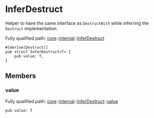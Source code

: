 # InferDestruct

Helper to have the same interface as `DestructWith` while inferring the `Destruct`
implementation.

Fully qualified path: [core](./core.md)::[internal](./core-internal.md)::[InferDestruct](./core-internal-InferDestruct.md)

<pre><code class="language-cairo">#[derive(Destruct)]
pub struct InferDestruct&lt;T&gt; {
    pub value: T,
}</code></pre>

## Members

### value

Fully qualified path: [core](./core.md)::[internal](./core-internal.md)::[InferDestruct](./core-internal-InferDestruct.md)::[value](./core-internal-InferDestruct.md#value)

<pre><code class="language-cairo">pub value: T</code></pre>


